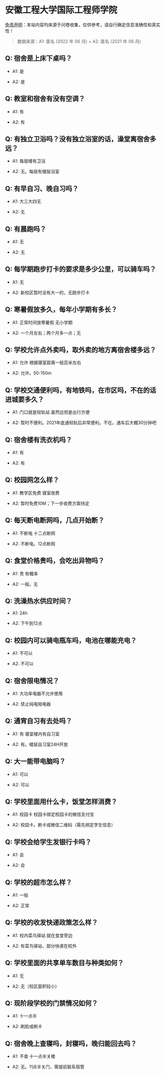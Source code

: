 # 安徽工程大学国际工程师学院

[免责声明](https://colleges.chat/#_3)：本站内容均来源于问卷收集，仅供参考，请自行确定信息准确性和真实性！

> 数据来源：A1: 匿名 (2022 年 06 月) + A2: 匿名 (2021 年 06 月)

## Q: 宿舍是上床下桌吗？

- A1: 是

- A2: 是

## Q: 教室和宿舍有没有空调？

- A1: 有

- A2: 有

## Q: 有独立卫浴吗？没有独立浴室的话，澡堂离宿舍多远？

- A1: 每层楼有卫浴

- A2: 无。每层有楼层浴室

## Q: 有早自习、晚自习吗？

- A1: 大三大四无

- A2: 无

## Q: 有晨跑吗？

- A1: 无

- A2: 无

## Q: 每学期跑步打卡的要求是多少公里，可以骑车吗？

- A1: 无

- A2: 新校区暂时没有大一的，无跑步打卡

## Q: 寒暑假放多久，每年小学期有多长？

- A1: 正常时间放寒暑假 无小学期

- A2: 一个月左右；两个月多一点；无

## Q: 学校允许点外卖吗，取外卖的地方离宿舍楼多远？

- A1: 允许 根据寝室距离一般百米左右

- A2: 允许。50-150m

## Q: 学校交通便利吗，有地铁吗，在市区吗，不在的话进城要多久？

- A1: 门口就是轻轨站 虽然远但是出行方便

- A2: 暂时不便利。2021年底通轻轨后非常便利。不在。通车后大概30分钟吧

## Q: 宿舍楼有洗衣机吗？

- A1: 有

- A2: 有

## Q: 校园网怎么样？

- A1: 教学区免费 寝室收费

- A2: 暂时免费10M；下一步收费方案待定

## Q: 每天断电断网吗，几点开始断？

- A1: 不断电 十二点断网

- A2: 不断电。12点断网

## Q: 食堂价格贵吗，会吃出异物吗？

- A1: 贵 有概率

- A2: 一般。无

## Q: 洗澡热水供应时间？

- A1: 24h

- A2: 下午到12点

## Q: 校园内可以骑电瓶车吗，电池在哪能充电？

- A1: 不可以

- A2: 不可以

## Q: 宿舍限电情况？

- A1: 大功率电器不允许使用

- A2: 禁止纯电阻电器

## Q: 通宵自习有去处吗？

- A1: 有 寝室楼内有自习室

- A2: 有。楼层自习室24H开放

## Q: 大一能带电脑吗？

- A1: 可以

- A2: 可以

## Q: 学校里面用什么卡，饭堂怎样消费？

- A1: 校园卡 校园卡绑定校园卡的微信支付宝

- A2: 校园卡。刷卡或微信二维码（需先绑定学生信息）

## Q: 学校会给学生发银行卡吗？

- A1: 会

- A2: 会

## Q: 学校的超市怎么样？

- A1: 一般

- A2: 正常

## Q: 学校的收发快递政策怎么样？

- A1: 校内菜鸟驿站 就在食堂旁边

- A2: 有菜鸟驿站，部分快递在校外

## Q: 学校里面的共享单车数目与种类如何？

- A1: 无

- A2: 无（校区面积较小）

## Q: 现阶段学校的门禁情况如何？

- A1: 十一点半

- A2: 刷脸或刷卡

## Q: 宿舍晚上查寝吗，封寝吗，晚归能回去吗？

- A1: 不查 十一点半关楼

- A2: 无。11点半关门，需提前联系宿管

